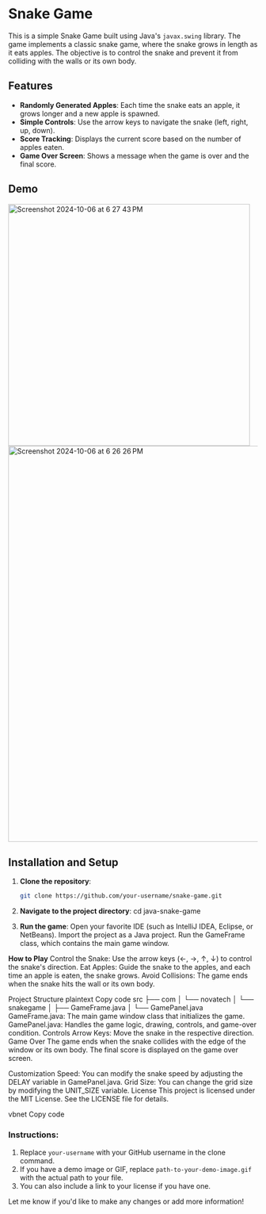 # Snake Game

This is a simple Snake Game built using Java's `javax.swing` library. The game implements a classic snake game, where the snake grows in length as it eats apples. The objective is to control the snake and prevent it from colliding with the walls or its own body.

## Features

- **Randomly Generated Apples**: Each time the snake eats an apple, it grows longer and a new apple is spawned.
- **Simple Controls**: Use the arrow keys to navigate the snake (left, right, up, down).
- **Score Tracking**: Displays the current score based on the number of apples eaten.
- **Game Over Screen**: Shows a message when the game is over and the final score.

## Demo

<img width="488" alt="Screenshot 2024-10-06 at 6 27 43 PM" src="https://github.com/user-attachments/assets/85d63f3c-8dd1-49fe-a7a7-2ff191e62dbd">
<img width="799" alt="Screenshot 2024-10-06 at 6 26 26 PM" src="https://github.com/user-attachments/assets/a1d5cfb3-266d-48f5-b33d-9866113ddaf4">



## Installation and Setup

1. **Clone the repository**:
   ```bash
   git clone https://github.com/your-username/snake-game.git

2. **Navigate to the project directory**:
   cd java-snake-game

3. **Run the game**:
  Open your favorite IDE (such as IntelliJ IDEA, Eclipse, or NetBeans).
  Import the project as a Java project.
  Run the GameFrame class, which contains the main game window.

**How to Play**
Control the Snake: Use the arrow keys (←, →, ↑, ↓) to control the snake's direction.
Eat Apples: Guide the snake to the apples, and each time an apple is eaten, the snake grows.
Avoid Collisions: The game ends when the snake hits the wall or its own body.

Project Structure
plaintext
Copy code
src
├── com
│   └── novatech
│       └── snakegame
│           ├── GameFrame.java
│           └── GamePanel.java
GameFrame.java: The main game window class that initializes the game.
GamePanel.java: Handles the game logic, drawing, controls, and game-over condition.
Controls
Arrow Keys: Move the snake in the respective direction.
Game Over
The game ends when the snake collides with the edge of the window or its own body. The final score is displayed on the game over screen.

Customization
Speed: You can modify the snake speed by adjusting the DELAY variable in GamePanel.java.
Grid Size: You can change the grid size by modifying the UNIT_SIZE variable.
License
This project is licensed under the MIT License. See the LICENSE file for details.

vbnet
Copy code

### Instructions:
1. Replace `your-username` with your GitHub username in the clone command.
2. If you have a demo image or GIF, replace `path-to-your-demo-image.gif` with the actual path to your file.
3. You can also include a link to your license if you have one.

Let me know if you'd like to make any changes or add more information!

